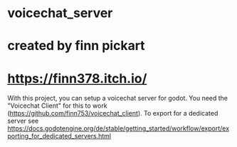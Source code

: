 # voicechat_server
# created by finn pickart
# https://finn378.itch.io/

With this project, you can setup a voicechat server for godot.
You need the "Voicechat Client" for this to work (https://github.com/finn753/voicechat_client).
To export for a dedicated server see https://docs.godotengine.org/de/stable/getting_started/workflow/export/exporting_for_dedicated_servers.html

